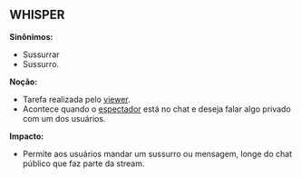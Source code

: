 ## WHISPER

**Sinônimos:** 
* Sussurrar
* Sussurro.

**Noção:** 
* Tarefa realizada pelo [viewer](https://github.com/gabrielziegler3/Requisitos-2018-1/wiki/Viewer).
* Acontece quando o [espectador](https://github.com/gabrielziegler3/Requisitos-2018-1/wiki/Viewer) está no chat e deseja falar algo privado com um dos usuários.

**Impacto:**
* Permite aos usuários mandar um sussurro ou mensagem, longe do chat público que faz parte da stream.